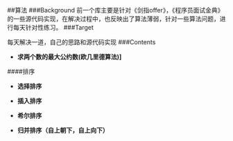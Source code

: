 ##算法
###Background
前一个库主要是针对《剑指offer》，《程序员面试金典》的一些源代码实现，在解决过程中，也反映出了算法薄弱，针对一些算法问题，进行每天针对性练习。
###Target

每天解决一道，自己的思路和源代码实现
###Contents

- **求两个数的最大公约数(欧几里德算法)]**

####排序

- **选择排序**

- **插入排序**

- **希尔排序**

- **归并排序（自上朝下，自上向下）**